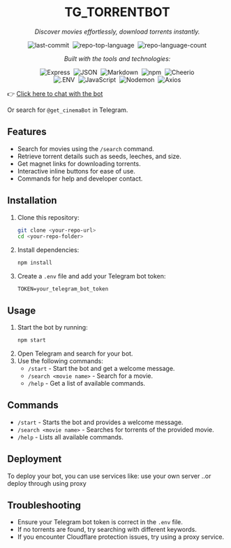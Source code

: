 <div align="center" class="text-center" bis_skin_checked="1">
<h1>TG_TORRENTBOT</h1>
<p><em>Discover movies effortlessly, download torrents instantly.</em></p>

<img alt="last-commit" src="https://img.shields.io/github/last-commit/itz-rajkeshav/tg_TorrentBot?style=flat&amp;logo=git&amp;logoColor=white&amp;color=0080ff" class="inline-block mx-1" style="margin: 0px 2px;">
<img alt="repo-top-language" src="https://img.shields.io/github/languages/top/itz-rajkeshav/tg_TorrentBot?style=flat&amp;color=0080ff" class="inline-block mx-1" style="margin: 0px 2px;">
<img alt="repo-language-count" src="https://img.shields.io/github/languages/count/itz-rajkeshav/tg_TorrentBot?style=flat&amp;color=0080ff" class="inline-block mx-1" style="margin: 0px 2px;">
<p><em>Built with the tools and technologies:</em></p>
<img alt="Express" src="https://img.shields.io/badge/Express-000000.svg?style=flat&amp;logo=Express&amp;logoColor=white" class="inline-block mx-1" style="margin: 0px 2px;">
<img alt="JSON" src="https://img.shields.io/badge/JSON-000000.svg?style=flat&amp;logo=JSON&amp;logoColor=white" class="inline-block mx-1" style="margin: 0px 2px;">
<img alt="Markdown" src="https://img.shields.io/badge/Markdown-000000.svg?style=flat&amp;logo=Markdown&amp;logoColor=white" class="inline-block mx-1" style="margin: 0px 2px;">
<img alt="npm" src="https://img.shields.io/badge/npm-CB3837.svg?style=flat&amp;logo=npm&amp;logoColor=white" class="inline-block mx-1" style="margin: 0px 2px;">
<img alt="Cheerio" src="https://img.shields.io/badge/Cheerio-E88C1F.svg?style=flat&amp;logo=Cheerio&amp;logoColor=white" class="inline-block mx-1" style="margin: 0px 2px;">
<br>
<img alt=".ENV" src="https://img.shields.io/badge/.ENV-ECD53F.svg?style=flat&amp;logo=dotenv&amp;logoColor=black" class="inline-block mx-1" style="margin: 0px 2px;">
<img alt="JavaScript" src="https://img.shields.io/badge/JavaScript-F7DF1E.svg?style=flat&amp;logo=JavaScript&amp;logoColor=black" class="inline-block mx-1" style="margin: 0px 2px;">
<img alt="Nodemon" src="https://img.shields.io/badge/Nodemon-76D04B.svg?style=flat&amp;logo=Nodemon&amp;logoColor=white" class="inline-block mx-1" style="margin: 0px 2px;">
<img alt="Axios" src="https://img.shields.io/badge/Axios-5A29E4.svg?style=flat&amp;logo=Axios&amp;logoColor=white" class="inline-block mx-1" style="margin: 0px 2px;">
</div>

👉 [Click here to chat with the bot](https://t.me/@get_cinemaBot)

Or search for `@get_cinemaBot` in Telegram.

## Features

- Search for movies using the `/search` command.
- Retrieve torrent details such as seeds, leeches, and size.
- Get magnet links for downloading torrents.
- Interactive inline buttons for ease of use.
- Commands for help and developer contact.

## Installation

1. Clone this repository:
   ```bash
   git clone <your-repo-url>
   cd <your-repo-folder>
   ```
2. Install dependencies:
   ```bash
   npm install
   ```
3. Create a `.env` file and add your Telegram bot token:
   ```env
   TOKEN=your_telegram_bot_token
   ```

## Usage

1. Start the bot by running:
   ```bash
   npm start
   ```
2. Open Telegram and search for your bot.
3. Use the following commands:
   - `/start` - Start the bot and get a welcome message.
   - `/search <movie name>` - Search for a movie.
   - `/help` - Get a list of available commands.

## Commands

- `/start` - Starts the bot and provides a welcome message.
- `/search <movie name>` - Searches for torrents of the provided movie.
- `/help` - Lists all available commands.

## Deployment

To deploy your bot, you can use services like:
use your own server ..or deploy through using proxy

## Troubleshooting

- Ensure your Telegram bot token is correct in the `.env` file.
- If no torrents are found, try searching with different keywords.
- If you encounter Cloudflare protection issues, try using a proxy service.


